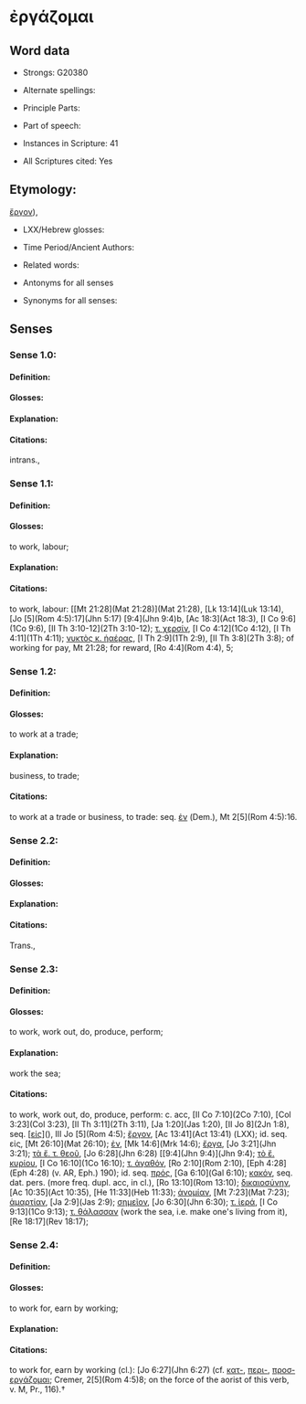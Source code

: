 # ἐργάζομαι

<!-- Status: S2=NeedsEdits -->
<!-- Lexica used for edits:   -->

## Word data

* Strongs: G20380

* Alternate spellings:



* Principle Parts: 


* Part of speech: 


* Instances in Scripture: 41

* All Scriptures cited: Yes

## Etymology: 

[ἔργον]()), 

* LXX/Hebrew glosses: 


* Time Period/Ancient Authors: 


* Related words: 

* Antonyms for all senses

* Synonyms for all senses: 


## Senses 


### Sense  1.0: 

#### Definition: 


#### Glosses:



#### Explanation:



#### Citations: 

intrans., 

### Sense  1.1: 

#### Definition: 

#### Glosses: 

to work, labour; 

#### Explanation: 


#### Citations: 

to work, labour: [[Mt 21:28](Mat 21:28)](Mat 21:28), [Lk 13:14](Luk 13:14), [Jo [5](Rom 4:5):17](Jhn 5:17) [9:4](Jhn 9:4)b, [Ac 18:3](Act 18:3), [I Co 9:6](1Co 9:6), [II Th 3:10-12](2Th 3:10-12); [τ. χερσίν](), [I Co 4:12](1Co 4:12), [I Th 4:11](1Th 4:11); [νυκτὸς κ. ἡαέρας](), [I Th 2:9](1Th 2:9), [II Th 3:8](2Th 3:8); of working for pay, Mt 21:28; for reward, [Ro 4:4](Rom 4:4), 5; 

### Sense  1.2: 

#### Definition: 

#### Glosses: 

to work at a trade; 

#### Explanation: 

business, to trade; 

#### Citations: 

to work at a trade or business, to trade: seq. [ἐν]() (Dem.), Mt 2[5](Rom 4:5):16. 

### Sense  2.2: 

#### Definition: 


#### Glosses:



#### Explanation:



#### Citations: 

Trans., 

### Sense  2.3: 

#### Definition: 

#### Glosses: 

to work, work out, do, produce, perform; 

#### Explanation: 

work the sea; 

#### Citations: 

to work, work out, do, produce, perform: c. acc, [II Co 7:10](2Co 7:10), [Col 3:23](Col 3:23), [II Th 3:11](2Th 3:11), [Ja 1:20](Jas 1:20), [II Jo 8](2Jn 1:8), seq. [[εἰς]()](), III Jo [5](Rom 4:5); [ἔργον](), [Ac 13:41](Act 13:41) (LXX); id. seq. εἰς, [Mt 26:10](Mat 26:10); [ἐν](), [Mk 14:6](Mrk 14:6); [ἔργα](), [Jo 3:21](Jhn 3:21); [τὰ ἔ. τ. θεοῦ](), [Jo 6:28](Jhn 6:28) [[9:4](Jhn 9:4)](Jhn 9:4); [τὸ ἔ. κυρίου](), [I Co 16:10](1Co 16:10); [τ. ἀγαθόν](), [Ro 2:10](Rom 2:10), [Eph 4:28](Eph 4:28) (v. AR, Eph.) 190); id. seq. [πρός](), [Ga 6:10](Gal 6:10); [κακόν](), seq. dat. pers. (more freq. dupl. acc, in cl.), [Ro 13:10](Rom 13:10); [δικαιοσύνην](), [Ac 10:35](Act 10:35), [He 11:33](Heb 11:33); [ἀνομίαν](), [Mt 7:23](Mat 7:23); [ἁμαρτίαν](), [Ja 2:9](Jas 2:9); [σημεῖον](), [Jo 6:30](Jhn 6:30); [τ. ἱερά](), [I Co 9:13](1Co 9:13); [τ. θάλασσαν]() (work the sea, i.e. make one's living from it), [Re 18:17](Rev 18:17); 

### Sense  2.4: 

#### Definition: 

#### Glosses: 

to work for, earn by working; 

#### Explanation: 


#### Citations: 

to work for, earn by working (cl.): [Jo 6:27](Jhn 6:27) (cf. [κατ-](), [περι-](), [προσ-εργάζομαι](); Cremer, 2[5](Rom 4:5)8; on the force of the aorist of this verb, v. M, Pr., 116).†
